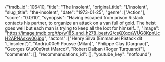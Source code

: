 {"tmdb_id": 106410, "title": "The Insolent", "original_title": "L'insolent", "slug_title": "the-insolent", "date": "1973-01-25", "genre": ["Action"], "score": "0.0/10", "synopsis": "Having escaped from prison Ristack contacts his partner, to organize an attack on a van full of gold. The heist goes well but each man is trying to keep all the loot for himself...", "image": "https://image.tmdb.org/t/p/w185_and_h278_bestv2/csQXqcaWUG8KpnUcH2APNAsxw06.jpg", "actors": ["Henry Silva (Emmanuel Ristack dit 'L'insolent')", "Andr\u00e9 Pousse (Milan)", "Philippe Clay (Dargnac)", "Georges G\u00e9ret (Marco)", "Robert Dalban (Roger Turquand)"], "comments": [], "recommandations_id": [], "youtube_key": "notfound"}